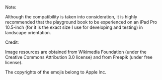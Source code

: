 Note:

Although the compatibility is taken into consideration, it is highly recommended that the playground book to be experienced on an iPad Pro 10.5-inch (for it is the exact size I use for developing and testing) in landscape orientation.



Credit:

Image resources are obtained from Wikimedia Foundation (under the Creative Commons Attribution 3.0 license) and from Freepik (under free license).

The copyrights of the emojis belong to Apple Inc.